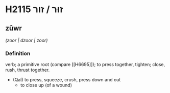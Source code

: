 # H2115 זוּר / זור

## zûwr

_(zoor | dzoor | zoor)_

### Definition

verb; a primitive root (compare [[H6695]]); to press together, tighten; close, rush, thrust together.

- (Qal) to press, squeeze, crush, press down and out
    - to close up (of a wound)
